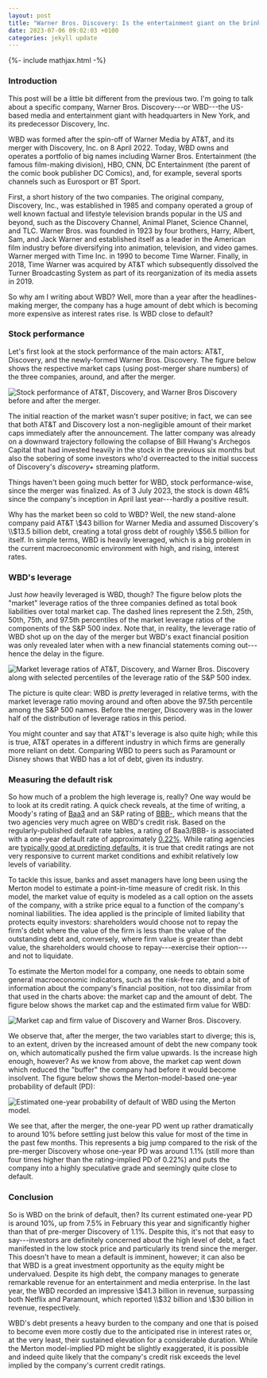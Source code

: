 ```yaml
---
layout: post
title: "Warner Bros. Discovery: Is the entertainment giant on the brink?"
date: 2023-07-06 09:02:03 +0100
categories: jekyll update
---
```


{%- include mathjax.html -%}

### Introduction

This post will be a little bit different from the previous two. I'm going to talk about a specific company, Warner Bros. Discovery---or WBD---the US-based media and entertainment giant with headquarters in New York, and its predecessor Discovery, Inc.

WBD was formed after the spin-off of Warner Media by AT&T, and its merger with Discovery, Inc. on 8 April 2022. Today, WBD owns and operates a portfolio of big names including Warner Bros. Entertainment (the famous film-making division), HBO, CNN, DC Entertainment (the parent of the comic book publisher DC Comics), and, for example, several sports channels such as Eurosport or BT Sport.

First, a short history of the two companies. The original company, Discovery, Inc., was established in 1985 and company operated a group of well known factual and lifestyle television brands popular in the US and beyond, such as the Discovery Channel, Animal Planet, Science Channel, and TLC. Warner Bros. was founded in 1923 by four brothers, Harry, Albert, Sam, and Jack Warner and established itself as a leader in the American film industry before diversifying into animation, television, and video games. Warner merged with Time Inc. in 1990 to become Time Warner. Finally, in 2018, Time Warner was acquired by AT&T which subsequently dissolved the Turner Broadcasting System as part of its reorganization of its media assets in 2019.

So why am I writing about WBD? Well, more than a year after the headlines-making merger, the company has a huge amount of debt which is becoming more expensive as interest rates rise. Is WBD close to default?

### Stock performance

Let's first look at the stock performance of the main actors: AT&T, Discovery, and the newly-formed Warner Bros. Discovery. The figure below shows the respective market caps (using post-merger share numbers) of the three companies, around, and after the merger.

![Stock performance of AT&T, Discovery, and Warner Bros Discovery before and after the merger.](/assets/images/20230706/fig-stock-performance-1.png)

The initial reaction of the market wasn't super positive; in fact, we can see that both AT&T and Discovery lost a non-negligible amount of their market caps immediately after the announcement. The latter company was already on a downward trajectory following the collapse of Bill Hwang's Archegos Capital that had invested heavily in the stock in the previous six months but also the sobering of some investors who'd overreacted to the initial success of Discovery's *discovery+* streaming platform.

Things haven't been going much better for WBD, stock performance-wise, since the merger was finalized. As of 3 July 2023, the stock is down 48% since the company's inception in April last year---hardly a positive result.

Why has the market been so cold to WBD? Well, the new stand-alone company paid AT&T \\$43 billion for Warner Media and assumed Discovery's \\$13.5 billion debt, creating a total gross debt of roughly \\$56.5 billion for itself. In simple terms, WBD is heavily leveraged, which is a big problem in the current macroeconomic environment with high, and rising, interest rates.

### WBD's leverage

Just *how* heavily leveraged is WBD, though? The figure below plots the "market" leverage ratios of the three companies defined as total book liabilities over total market cap. The dashed lines represent the 2.5th, 25th, 50th, 75th, and 97.5th percentiles of the market leverage ratios of the components of the S&P 500 index. Note that, in reality, the leverage ratio of WBD shot up on the day of the merger but WBD's exact financial position was only revealed later when with a new financial statements coming out---hence the delay in the figure.

![Market leverage ratios of AT&T, Discovery, and Warner Bros. Discovery along with selected percentiles of the leverage ratio of the S&P 500 index.](/assets/images/20230706/fig-leverage-1.png)

The picture is quite clear: WBD is *pretty* leveraged in relative terms, with the market leverage ratio moving around and often above the 97.5th percentile among the S&P 500 names. Before the merger, Discovery was in the lower half of the distribution of leverage ratios in this period.

You might counter and say that AT&T's leverage is also quite high; while this is true, AT&T operates in a different industry in which firms are generally more reliant on debt. Comparing WBD to peers such as Paramount or Disney shows that WBD has a lot of debt, given its industry.

### Measuring the default risk

So how much of a problem the high leverage is, really? One way would be to look at its credit rating. A quick check reveals, at the time of writing, a Moody's rating of [Baa3](https://www.moodys.com/credit-ratings/Warner-Bros-Discovery-Inc-credit-rating-600057551) and an S&P rating of [BBB-](https://disclosure.spglobal.com/ratings/en/regulatory/org-details/sectorCode/CORP/entityId/475824), which means that the two agencies very much agree on WBD's credit risk. Based on the regularly-published default rate tables, a rating of Baa3/BBB- is associated with a one-year default rate of approximately [0.22%](https://www.spglobal.com/ratings/en/research/articles/230425-default-transition-and-recovery-2022-annual-global-corporate-default-and-rating-transition-study-12702145#ID97533). While rating agencies are [typically good at predicting defaults](https://polachjan.github.io/jekyll/update/2023/05/10/are-credit-ratings-predicting-defaults.html), it is true that credit ratings are not very responsive to current market conditions and exhibit relatively low levels of variability.

To tackle this issue, banks and asset managers have long been using the Merton model to estimate a point-in-time measure of credit risk. In this model, the market value of equity is modeled as a call option on the assets of the company, with a strike price equal to a function of the company's nominal liabilities. The idea applied is the principle of limited liability that protects equity investors: shareholders would choose not to repay the firm's debt where the value of the firm is less than the value of the outstanding debt and, conversely, where firm value is greater than debt value, the shareholders would choose to repay---exercise their option---and not to liquidate.

To estimate the Merton model for a company, one needs to obtain some general macroeconomic indicators, such as the risk-free rate, and a bit of information about the company's financial position, not too dissimilar from that used in the charts above: the market cap and the amount of debt. The figure below shows the market cap and the estimated firm value for WBD:

![Market cap and firm value of Discovery and Warner Bros. Discovery.](/assets/images/20230706/fig-get-merton-out-1.png)

We observe that, after the merger, the two variables start to diverge; this is, to an extent, driven by the increased amount of debt the new company took on, which automatically pushed the firm value upwards. Is the increase high enough, however? As we know from above, the market cap went down which reduced the "buffer" the company had before it would become insolvent. The figure below shows the Merton-model-based one-year probability of default (PD):

![Estimated one-year probability of default of WBD using the Merton model.](/assets/images/20230706/fig-pd-1.png)

We see that, after the merger, the one-year PD went up rather dramatically to around 10% before settling just below this value for most of the time in the past few months. This represents a big jump compared to the risk of the pre-merger Discovery whose one-year PD was around 1.1% (still more than four times higher than the rating-implied PD of 0.22%) and puts the company into a highly speculative grade and seemingly quite close to default.

### Conclusion

So is WBD on the brink of default, then? Its current estimated one-year PD is around 10%, up from 7.5% in February this year and significantly higher than that of pre-merger Discovery of 1.1%. Despite this, it's not that easy to say---investors are definitely concerned about the high level of debt, a fact manifested in the low stock price and particularly its trend since the merger. This doesn't have to mean a default is imminent, however; it can also be that WBD is a great investment opportunity as the equity might be undervalued. Despite its high debt, the company manages to generate remarkable revenue for an entertainment and media enterprise. In the last year, the WBD recorded an impressive \\$41.3 billion in revenue, surpassing both Netflix and Paramount, which reported \\$32 billion and \\$30 billion in revenue, respectively.

WBD's debt presents a heavy burden to the company and one that is poised to become even more costly due to the anticipated rise in interest rates or, at the very least, their sustained elevation for a considerable duration. While the Merton model-implied PD might be slightly exaggerated, it is possible and indeed quite likely that the company's credit risk exceeds the level implied by the company's current credit ratings.

